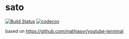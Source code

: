 # sato

[![Build Status](https://travis-ci.org/if1live/sato.svg?branch=master)](https://travis-ci.org/if1live/sato)
[![codecov](https://codecov.io/gh/if1live/sato/branch/master/graph/badge.svg)](https://codecov.io/gh/if1live/sato)

based on https://github.com/mathiasvr/youtube-terminal
